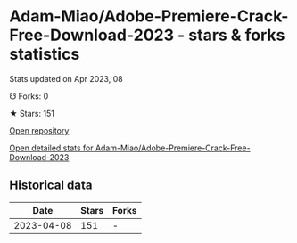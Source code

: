 # Adam-Miao/Adobe-Premiere-Crack-Free-Download-2023 - stars & forks statistics

Stats updated on Apr 2023, 08

☋ Forks: 0

★ Stars: 151

[Open repository](https://github.com/Adam-Miao/Adobe-Premiere-Crack-Free-Download-2023)

[Open detailed stats for Adam-Miao/Adobe-Premiere-Crack-Free-Download-2023](https://reviewgithub.com/rep/Adam-Miao/Adobe-Premiere-Crack-Free-Download-2023)

## Historical data
| Date | Stars | Forks |
|------|-------|-------|
| 2023-04-08 | 151 | - | 

